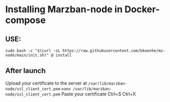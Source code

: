 # Installing Marzban-node in Docker-compose

## USE:
```
sudo bash -c "$(curl -sL https://raw.githubusercontent.com/bkeenke/mz-node/main/init.sh)" @ install
```
## After launch
Upload your certificate to the server at `/var/lib/marzban-node/ssl_client_cert.pem`
`nano /var/lib/marzban-node/ssl_client_cert.pem`
Paste your certificate
Ctrl+S
Ctrl+X
